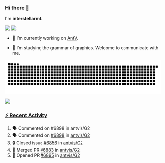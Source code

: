 ### Hi there 👋

I'm **interstellarmt**.

[![](https://img.shields.io/endpoint?url=https://awards.antv.vision/interstellarmt-g2-contributor.json)](https://github.com/antvis/g2)
[![](https://img.shields.io/endpoint?url=https://awards.antv.vision/interstellarmt-gpt-vis-contributor.json)](https://github.com/antvis/gpt-vis)

- 🔭 I’m currently working on [AntV](https://github.com/antvis).

- 📖 I’m studying the grammar of graphics. Welcome to communicate with me.

![](https://raw.githubusercontent.com/interstellarmt/interstellarmt/refs/heads/output/github-contribution-grid-snake.svg)
<div>
  <a href="https://github.com/interstellarmt">
  <img height="180em" src="https://github-readme-stats-eight-theta.vercel.app/api?username=interstellarmt&show_icons=true&include_all_commits=true&count_private=true&theme=tokyonight"/>
</div>
    
### :zap: Recent Activity

<!--START_SECTION:activity-->
1. 🗣 Commented on [#6898](https://github.com/antvis/G2/pull/6898#issuecomment-2898074520) in [antvis/G2](https://github.com/antvis/G2)
2. 🗣 Commented on [#6898](https://github.com/antvis/G2/pull/6898#issuecomment-2898040361) in [antvis/G2](https://github.com/antvis/G2)
3. 🔒 Closed issue [#6856](https://github.com/antvis/G2/issues/6856) in [antvis/G2](https://github.com/antvis/G2)
4. 🎉 Merged PR [#6883](https://github.com/antvis/G2/pull/6883) in [antvis/G2](https://github.com/antvis/G2)
5. 💪 Opened PR [#6895](https://github.com/antvis/G2/pull/6895) in [antvis/G2](https://github.com/antvis/G2)
<!--END_SECTION:activity-->

